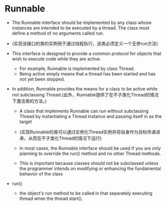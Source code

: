 # Runnable

- The Runnable interface should be implemented by any class whose instances are intended to be executed by a thread. The class must define a method of no arguments called run.
- (实现该接口的类的实例用于通过线程执行，该类必须定义一个无参run方法)


- This interface is designed to provide a common protocol for objects that wish to execute code while they are active.
    - For example, Runnable is implemented by class Thread. 
    - Being active simply means that a thread has been started and has not yet been stopped. 

- In addition, Runnable provides the means for a class to be active while not subclassing Thread.(此外，Runnable提供了在不子类化Thread的情况下激活类的方法。)
    - A class that implements Runnable can run without subclassing Thread by instantiating a Thread instance and passing itself in as the target
    - (实现Runnable的类可以通过实例化Thread实例并将自身作为目标传递进来，从而在不子类化Thread的情况下运行)
    
    - In most cases, the Runnable interface should be used if you are only planning to override the run() method and no other Thread methods.
    - This is important because classes should not be subclassed unless the programmer intends on modifying or enhancing the fundamental behavior of the class
    
- run()
    - the object's run method to be called in that separately executing thread when the thread start().
